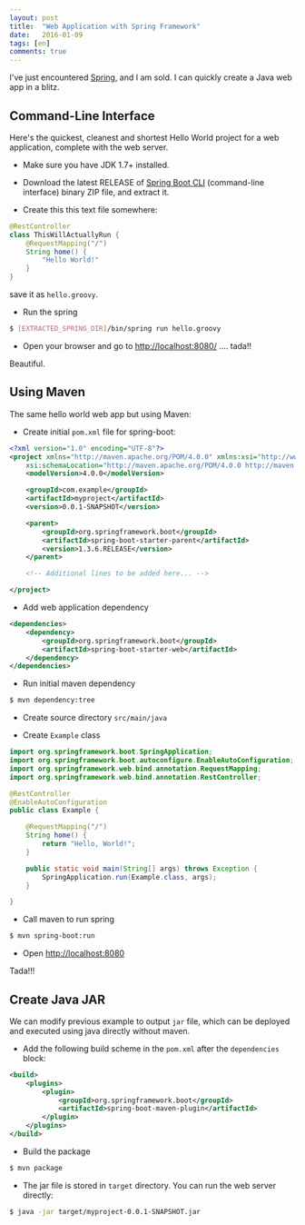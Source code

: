 ```yaml
---
layout: post
title:  "Web Application with Spring Framework"
date:   2016-01-09
tags: [en]
comments: true
---
```


I've just encountered [Spring], and I am sold. I can quickly create a Java web app in a blitz.

## Command-Line Interface

Here's the quickest, cleanest and shortest Hello World project for a web application, complete with the web server.

* Make sure you have JDK 1.7+ installed.

* Download the latest RELEASE of [Spring Boot CLI] (command-line interface) binary ZIP file, and extract it.

* Create this this text file somewhere:

```java
@RestController
class ThisWillActuallyRun {
    @RequestMapping("/")
    String home() {
        "Hello World!"
    }
}
```

  save it as `hello.groovy`.

* Run the spring

```bash
$ [EXTRACTED_SPRING_DIR]/bin/spring run hello.groovy
```

* Open your browser and go to [http://localhost:8080/](http://localhost:8080/) .... tada!!

Beautiful.

## Using Maven

The same hello world web app but using Maven:

* Create initial `pom.xml` file for spring-boot:

```xml
<?xml version="1.0" encoding="UTF-8"?>
<project xmlns="http://maven.apache.org/POM/4.0.0" xmlns:xsi="http://www.w3.org/2001/XMLSchema-instance"
    xsi:schemaLocation="http://maven.apache.org/POM/4.0.0 http://maven.apache.org/xsd/maven-4.0.0.xsd">
    <modelVersion>4.0.0</modelVersion>

    <groupId>com.example</groupId>
    <artifactId>myproject</artifactId>
    <version>0.0.1-SNAPSHOT</version>

    <parent>
        <groupId>org.springframework.boot</groupId>
        <artifactId>spring-boot-starter-parent</artifactId>
        <version>1.3.6.RELEASE</version>
    </parent>

    <!-- Additional lines to be added here... -->

</project>
```

* Add web application dependency

```xml
<dependencies>
    <dependency>
        <groupId>org.springframework.boot</groupId>
        <artifactId>spring-boot-starter-web</artifactId>
    </dependency>
</dependencies>
```

* Run initial maven dependency

```bash
$ mvn dependency:tree
```

* Create source directory `src/main/java`

* Create `Example` class

```java
import org.springframework.boot.SpringApplication;
import org.springframework.boot.autoconfigure.EnableAutoConfiguration;
import org.springframework.web.bind.annotation.RequestMapping;
import org.springframework.web.bind.annotation.RestController;

@RestController
@EnableAutoConfiguration
public class Example {

	@RequestMapping("/")
	String home() {
		return "Hello, World!";
	}

	public static void main(String[] args) throws Exception {
		SpringApplication.run(Example.class, args);
	}

}
```

* Call maven to run spring

```bash
$ mvn spring-boot:run
```

* Open [http://localhost:8080](http://localhost:8080/)

Tada!!!

## Create Java JAR

We can modify previous example to output `jar` file, which can be deployed and executed using java directly without maven.

* Add the following build scheme in the `pom.xml` after the `dependencies` block:

```xml
<build>
    <plugins>
        <plugin>
            <groupId>org.springframework.boot</groupId>
            <artifactId>spring-boot-maven-plugin</artifactId>
        </plugin>
    </plugins>
</build>
```

* Build the package

```bash
$ mvn package
```

* The jar file is stored in `target` directory. You can run the web server directly:

```bash
$ java -jar target/myproject-0.0.1-SNAPSHOT.jar
```

<!-- URLs -->
[Spring]: (http://spring.io/)
[Spring Boot CLI]: http://repo.spring.io/release/org/springframework/boot/spring-boot-cli/
